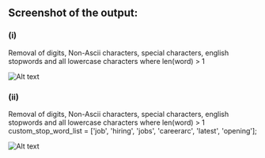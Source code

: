 ## Screenshot of the output:
### (i)
Removal of digits, Non-Ascii characters, special characters, english stopwords and all lowercase characters where len(word) > 1

![Alt text](https://github.com/melitadsouza/Tweet-Classification/Untitled.png)


### (ii)
Removal of digits, Non-Ascii characters, special characters, english stopwords and all lowercase characters where len(word) > 1<br>
custom_stop_word_list = ['job', 'hiring', 'jobs', 'careerarc', 'latest', 'opening'];

![Alt text](https://github.iu.edu/cs-b551-fa2017/ahnaik-dsouzam-dnawaz-a2/blob/master/part2/Untitled1.png)

